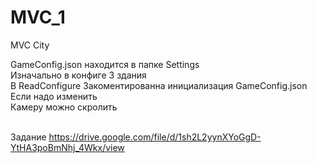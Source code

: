 # MVC_1
MVC City

GameConfig.json находится в папке Settings 
<br>Изначально в конфиге 3 здания
<br>В ReadConfigure Закоментированна инициализация GameConfig.json Если надо изменить
<br>Камеру можно скролить


<br>Задание https://drive.google.com/file/d/1sh2L2yynXYoGgD-YtHA3poBmNhj_4Wkx/view
